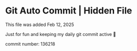 # Git Auto Commit | Hidden File

This file was added Feb 12, 2025

Just for fun and keeping my daily git commit active 🤪

commit number: 136218
